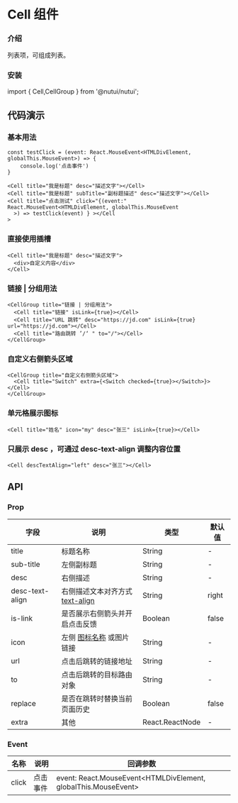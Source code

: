 # Cell 组件

### 介绍

列表项，可组成列表。

### 安装

import { Cell,CellGroup } from '@nutui/nutui';

## 代码演示

### 基本用法

```tsx
const testClick = (event: React.MouseEvent<HTMLDivElement, globalThis.MouseEvent>) => {
    console.log('点击事件')
}

<Cell title="我是标题" desc="描述文字"></Cell>
<Cell title="我是标题" subTitle="副标题描述" desc="描述文字"></Cell>
<Cell title="点击测试" click="{(event:" React.MouseEvent<HTMLDivElement, globalThis.MouseEvent
  >) => testClick(event) } ></Cell
>
```

### 直接使用插槽

```tsx
<Cell title="我是标题" desc="描述文字">
  <div>自定义内容</div>
</Cell>
```

### 链接 | 分组用法

```tsx
<CellGroup title="链接 | 分组用法">
  <Cell title="链接" isLink={true}></Cell>
  <Cell title="URL 跳转" desc="https://jd.com" isLink={true} url="https://jd.com"></Cell>
  <Cell title="路由跳转 ’/‘ " to="/"></Cell>
</CellGroup>
```

### 自定义右侧箭头区域

```tsx
<CellGroup title="自定义右侧箭头区域">
  <Cell title="Switch" extra={<Switch checked={true}></Switch>}></Cell>
</CellGroup>
```

### 单元格展示图标

```tsx
<Cell title="姓名" icon="my" desc="张三" isLink={true}></Cell>
```

### 只展示 desc ，可通过 desc-text-align 调整内容位置

```tsx
<Cell descTextAlign="left" desc="张三"></Cell>
```

## API

### Prop

| 字段            | 说明                                                                                         | 类型            | 默认值 |
| --------------- | -------------------------------------------------------------------------------------------- | --------------- | ------ |
| title           | 标题名称                                                                                     | String          | -      |
| sub-title       | 左侧副标题                                                                                   | String          | -      |
| desc            | 右侧描述                                                                                     | String          | -      |
| desc-text-align | 右侧描述文本对齐方式 [text-align](https://www.w3school.com.cn/cssref/pr_text_text-align.asp) | String          | right  |
| is-link         | 是否展示右侧箭头并开启点击反馈                                                               | Boolean         | false  |
| icon            | 左侧 [图标名称](#/icon) 或图片链接                                                           | String          | -      |
| url             | 点击后跳转的链接地址                                                                         | String          | -      |
| to              | 点击后跳转的目标路由对象                                                                     | String          | -      |
| replace         | 是否在跳转时替换当前页面历史                                                                 | Boolean         | false  |
| extra           | 其他                                                                                         | React.ReactNode | -      |

### Event

| 名称  | 说明     | 回调参数                                                       |
| ----- | -------- | -------------------------------------------------------------- |
| click | 点击事件 | event: React.MouseEvent<HTMLDivElement, globalThis.MouseEvent> |
